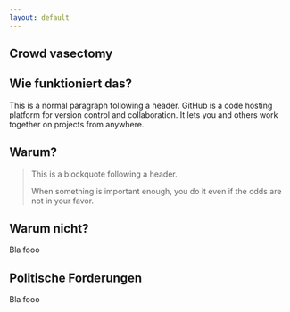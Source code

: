 ```yaml
---
layout: default
---
```


## Crowd vasectomy

## Wie funktioniert das?

This is a normal paragraph following a header. GitHub is a code hosting platform for version control and collaboration. It lets you and others work together on projects from anywhere.

## Warum?

> This is a blockquote following a header.
>
> When something is important enough, you do it even if the odds are not in your favor.

## Warum nicht?

Bla fooo

## Politische Forderungen

Bla fooo

